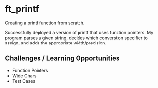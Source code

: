 # ft_printf
Creating a printf function from scratch.

Successfully deployed a version of printf that uses function pointers. My program parses a given string, decides which converstion specifier to assign, and adds the appropriate width/precision.

## Challenges / Learning Opportunities

- Function Pointers
- Wide Chars
- Test Cases
